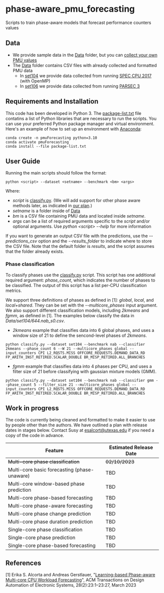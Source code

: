 # phase-aware_pmu_forecasting
Scripts to train phase-aware models that forecast performance counters values

## Data

* We provide sample data in the [Data](Data) folder, but you can [collect your own PMU values](https://github.com/esalcort/collectPMUEmon)
* The [Data](Data) folder contains CSV files with already collected and formatted PMU data
    * In [set104](Data/set104/) we provide data collected from running [SPEC CPU 2017](https://www.spec.org/cpu2017/)  (with OpenMP)
    * In [set106](Data/set106/) we provide data collected from running [PARSEC 3](https://parsec.cs.princeton.edu/parsec3-doc.htm)


## Requirements and Installation
This code has been developed in Python 3. The [package-list.txt](package-list.txt) file contatins a list of Python libraries that are necessary to run the scripts. You can use your preferred Python package manager and virtual environment. Here's an example of how to set up an environment with [Anaconda](https://www.anaconda.com/):

```shell
conda create -n pmuForecasting python=3.10
conda activate pmuForecasting
conda install --file package-list.txt
```

## User Guide
Running the main scripts should follow the format:
```shell
python <script> --dataset <setname> --benchmark <bm> <args>
```
Where:
 * *script* is [classify.py](classify.py). (We will add support for other phase aware methods later, as indicated in [our plan](#work-in-progress).)
 * *setname* is a folder inside of [Data](Data)
 * *bm* is a CSV file containing PMU data and located inside *setname*.
 * *args* can be a list of required arguments specific to the *script* and/or optional arguments. Use *python \<script\> --help* for more information

If you want to generate an output CSV file with the predictions, use the *--predictions_csv* option and the *--results_folder* to indicate where to store the CSV file. Note that the default folder is *results*, and the script assumes that the folder already exists.


### Phase classification
To classify phases use the [classify.py](classify.py) script. This script has one additional required argument: *phase_count*, which indicates the number of phases to be classified.
The output of this script has a list per-CPU classification metrics.

We support three definitions of phases as defined in [1]: *global*, *local*, and *local+shared*. They can be set with the *--multicore_phases* input argument. We also support different classification models, including *2kmeans* and *fgmm*, as defined in [1]. The examples below classify the data in *Data/set104/644.nab_s0.csv*.
* *2kmeans* example that classifies data into 6 global phases, and uses a window size of 21 to define the sencond-level phases of *2kmeans*.
```shell
python classify.py --dataset set104 --benchmark nab --classifier 2kmeans --phase_count 6 --W 21 --multicore_phases global --input_counters CPI L2_RQSTS.MISS OFFCORE_REQUESTS.DEMAND_DATA_RD FP_ARITH_INST_RETIRED.SCALAR_DOUBLE BR_MISP_RETIRED.ALL_BRANCHES 
```
* *fgmm* example that classifies data into 4 phases per CPU, and uses a filter size of 21 before classifying with gaussian mixture models (GMM).
```shell
python classify.py --dataset set104 --benchmark nab --classifier gmm --phase_count 5 --filter_size 21 --multicore_phases global --input_counters CPI L2_RQSTS.MISS OFFCORE_REQUESTS.DEMAND_DATA_RD FP_ARITH_INST_RETIRED.SCALAR_DOUBLE BR_MISP_RETIRED.ALL_BRANCHES 
```

## Work in progress

The code is currently being cleaned and formatted to make it easier to use by people other than the authors. We have outlined a plan with release dates in stages below. Contact Susy at esalcort@utexas.edu if you need a copy of the code in advance.

| Feature | Estimated Release Date |
| --------| ---------------------- |
| ~~Multi-core phase classification~~ | ~~02/10/2023~~ |
| Multi-core basic forecasting (phase-unaware) | TBD |
| Multi-core window-based phase prediction | TBD |
| Multi-core phase-based forecasting | TBD |
| Multi-core phase-aware forecasting | TBD |
| Multi-core phase change prediction | TBD |
| Multi-core phase duration prediction | TBD |
| Single-core phase classification | TBD |
| Single-core phase prediction | TBD |
| Single-core phase-based forecasting | TBD |


## References
[1] Erika S. Alcorta and Andreas Gerstlauer, "[Learning-based Phase-aware Multi-core CPU Workload Forecasting](http://doi.org/10.1145/3564929)", ACM Transactions on Design Automation of Electronic Systems, 28(2):23:1–23:27, March 2023
